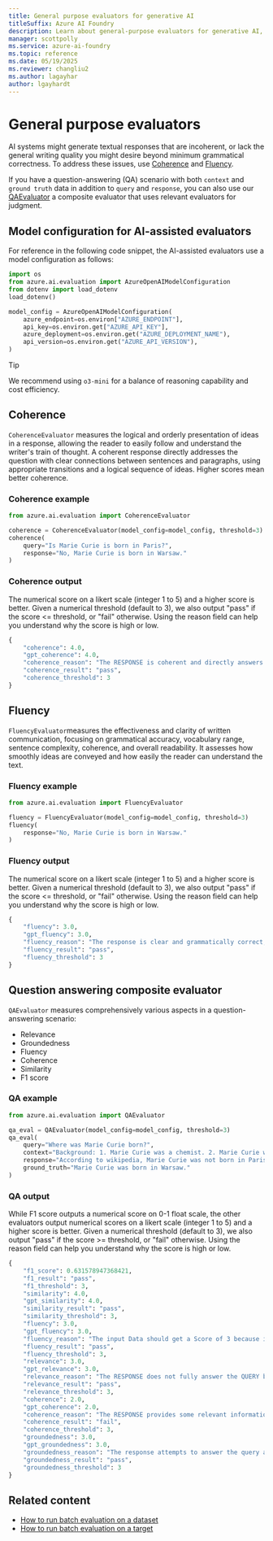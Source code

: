 ```yaml
---
title: General purpose evaluators for generative AI
titleSuffix: Azure AI Foundry
description: Learn about general-purpose evaluators for generative AI, including coherence, fluency, and question-answering composite evaluation.
manager: scottpolly
ms.service: azure-ai-foundry
ms.topic: reference
ms.date: 05/19/2025
ms.reviewer: changliu2
ms.author: lagayhar
author: lgayhardt
---
```


# General purpose evaluators

AI systems might generate textual responses that are incoherent, or lack the general writing quality you might desire beyond minimum grammatical correctness. To address these issues, use [Coherence](#coherence) and [Fluency](#fluency).

If you have a question-answering (QA) scenario with both `context` and `ground truth` data in addition to `query` and `response`, you can also use our [QAEvaluator](#question-answering-composite-evaluator) a composite evaluator that uses relevant evaluators for judgment.

## Model configuration for AI-assisted evaluators

For reference in the following code snippet, the AI-assisted evaluators use a model configuration as follows:

```python
import os
from azure.ai.evaluation import AzureOpenAIModelConfiguration
from dotenv import load_dotenv
load_dotenv()

model_config = AzureOpenAIModelConfiguration(
    azure_endpoint=os.environ["AZURE_ENDPOINT"],
    api_key=os.environ.get["AZURE_API_KEY"],
    azure_deployment=os.environ.get("AZURE_DEPLOYMENT_NAME"),
    api_version=os.environ.get("AZURE_API_VERSION"),
)
```

> [!TIP]
> We recommend using `o3-mini` for a balance of reasoning capability and cost efficiency.

## Coherence

`CoherenceEvaluator` measures the logical and orderly presentation of ideas in a response, allowing the reader to easily follow and understand the writer's train of thought. A coherent response directly addresses the question with clear connections between sentences and paragraphs, using appropriate transitions and a logical sequence of ideas. Higher scores mean better coherence.

### Coherence example

```python
from azure.ai.evaluation import CoherenceEvaluator

coherence = CoherenceEvaluator(model_config=model_config, threshold=3)
coherence(
    query="Is Marie Curie is born in Paris?", 
    response="No, Marie Curie is born in Warsaw."
)
```

### Coherence output

The numerical score on a likert scale (integer 1 to 5) and a higher score is better. Given a numerical threshold (default to 3), we also output "pass" if the score <= threshold, or "fail" otherwise. Using the reason field can help you understand why the score is high or low.

```python
{
    "coherence": 4.0,
    "gpt_coherence": 4.0,
    "coherence_reason": "The RESPONSE is coherent and directly answers the QUERY with relevant information, making it easy to follow and understand.",
    "coherence_result": "pass",
    "coherence_threshold": 3
}
```

## Fluency

`FluencyEvaluator`measures the effectiveness and clarity of written communication, focusing on grammatical accuracy, vocabulary range, sentence complexity, coherence, and overall readability. It assesses how smoothly ideas are conveyed and how easily the reader can understand the text.

### Fluency example

```python
from azure.ai.evaluation import FluencyEvaluator

fluency = FluencyEvaluator(model_config=model_config, threshold=3)
fluency(
    response="No, Marie Curie is born in Warsaw."
)
```

### Fluency output

The numerical score on a likert scale (integer 1 to 5) and a higher score is better. Given a numerical threshold (default to 3), we also output "pass" if the score <= threshold, or "fail" otherwise. Using the reason field can help you understand why the score is high or low.

```python
{
    "fluency": 3.0,
    "gpt_fluency": 3.0,
    "fluency_reason": "The response is clear and grammatically correct, but it lacks complexity and variety in sentence structure, which is why it fits the \"Competent Fluency\" level.",
    "fluency_result": "pass",
    "fluency_threshold": 3
}
```

## Question answering composite evaluator

`QAEvaluator` measures comprehensively various aspects in a question-answering scenario:

- Relevance
- Groundedness
- Fluency
- Coherence
- Similarity
- F1 score

### QA example

```python
from azure.ai.evaluation import QAEvaluator

qa_eval = QAEvaluator(model_config=model_config, threshold=3)
qa_eval(
    query="Where was Marie Curie born?", 
    context="Background: 1. Marie Curie was a chemist. 2. Marie Curie was born on November 7, 1867. 3. Marie Curie is a French scientist.",
    response="According to wikipedia, Marie Curie was not born in Paris but in Warsaw.",
    ground_truth="Marie Curie was born in Warsaw."
)
```

### QA output

While F1 score outputs a numerical score on 0-1 float scale, the other evaluators output numerical scores on a likert scale (integer 1 to 5) and a higher score is better. Given a numerical threshold (default to 3), we also output "pass" if the score >= threshold, or "fail" otherwise. Using the reason field can help you understand why the score is high or low.

```python
{
    "f1_score": 0.631578947368421,
    "f1_result": "pass",
    "f1_threshold": 3,
    "similarity": 4.0,
    "gpt_similarity": 4.0,
    "similarity_result": "pass",
    "similarity_threshold": 3,
    "fluency": 3.0,
    "gpt_fluency": 3.0,
    "fluency_reason": "The input Data should get a Score of 3 because it clearly conveys an idea with correct grammar and adequate vocabulary, but it lacks complexity and variety in sentence structure.",
    "fluency_result": "pass",
    "fluency_threshold": 3,
    "relevance": 3.0,
    "gpt_relevance": 3.0,
    "relevance_reason": "The RESPONSE does not fully answer the QUERY because it fails to explicitly state that Marie Curie was born in Warsaw, which is the key detail needed for a complete understanding. Instead, it only negates Paris, which does not fully address the question.",
    "relevance_result": "pass",
    "relevance_threshold": 3,
    "coherence": 2.0,
    "gpt_coherence": 2.0,
    "coherence_reason": "The RESPONSE provides some relevant information but lacks a clear and logical structure, making it difficult to follow. It does not directly answer the question in a coherent manner, which is why it falls into the \"Poorly Coherent Response\" category.",
    "coherence_result": "fail",
    "coherence_threshold": 3,
    "groundedness": 3.0,
    "gpt_groundedness": 3.0,
    "groundedness_reason": "The response attempts to answer the query about Marie Curie's birthplace but includes incorrect information by stating she was not born in Paris, which is irrelevant. It does provide the correct birthplace (Warsaw), but the misleading nature of the response affects its overall groundedness. Therefore, it deserves a score of 3.",
    "groundedness_result": "pass",
    "groundedness_threshold": 3
}
```

## Related content

- [How to run batch evaluation on a dataset](../../how-to/develop/evaluate-sdk.md#local-evaluation-on-test-datasets-using-evaluate)  
- [How to run batch evaluation on a target](../../how-to/develop/evaluate-sdk.md#local-evaluation-on-a-target)
